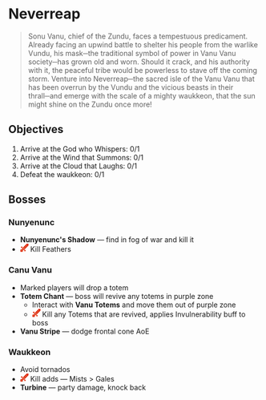 # Neverreap

> Sonu Vanu, chief of the Zundu, faces a tempestuous predicament. Already facing an upwind battle to shelter his people from the warlike Vundu, his mask─the traditional symbol of power in Vanu Vanu society─has grown old and worn. Should it crack, and his authority with it, the peaceful tribe would be powerless to stave off the coming storm. Venture into Neverreap─the sacred isle of the Vanu Vanu that has been overrun by the Vundu and the vicious beasts in their thrall─and emerge with the scale of a mighty waukkeon, that the sun might shine on the Zundu once more!

## Objectives

1. Arrive at the God who Whispers: 0/1
2. Arrive at the Wind that Summons: 0/1
3. Arrive at the Cloud that Laughs: 0/1
4. Defeat the waukkeon: 0/1

## Bosses

### Nunyenunc

- **Nunyenunc's Shadow** — find in fog of war and kill it
- ![](/assets/icons/role-dps.png) Kill Feathers

### Canu Vanu

- Marked players will drop a totem
- **Totem Chant** — boss will revive any totems in purple zone
  - Interact with **Vanu Totems** and move them out of purple zone
  - ![](/assets/icons/role-dps.png) Kill any Totems that are revived, applies Invulnerability buff to boss
- **Vanu Stripe** — dodge frontal cone AoE

### Waukkeon

- Avoid tornados
- ![](/assets/icons/role-dps.png) Kill adds — Mists > Gales
- **Turbine** — party damage, knock back
